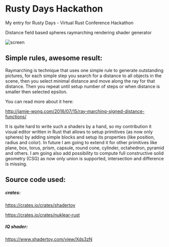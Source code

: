 # Rusty Days Hackathon
My entry for Rusty Days - Virtual Rust Conference Hackathon

Distance field based spheres raymarching rendering shader generator

![screen](https://github.com/zsacul/RustyDaysHackathon/blob/master/distance_field_editor/images/preview.png)

## Simple rules, awesome result:

Raymarching is technique that uses one simple rule to generate outstanding pictures,
for each simple step you search for a distance to all objects in the scene, then you select minimal distance and move along the ray for that distance. Then you repeat until setup number of steps or when distance is smaller then selected epsilon.

You can read more about it here:

http://jamie-wong.com/2016/07/15/ray-marching-signed-distance-functions/

It is quite hard to write such a shaders by a hand, so my contribution it visual editor written in Rust that allows to setup primitives (as now only spheres) by adding simple blocks and setup its properties (like position, radius and color).
In future I am going to extend it for other primitives like plane, box, torus, prism, capsule, round cone, cylinder, octahedron, pyramid and others. I am going also add possibility to compute full constructive solid geometry (CSG) as now only union is supported,  intersection and difference is missing.

## Source code used:

##### crates:

https://crates.io/crates/shadertoy

https://crates.io/crates/nuklear-rust

##### IQ shader:

https://www.shadertoy.com/view/Xds3zN